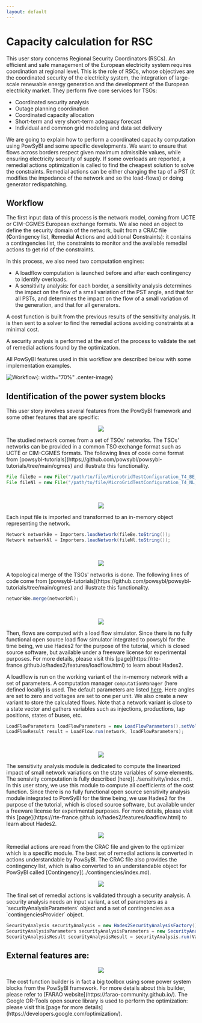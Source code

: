 ```yaml
---
layout: default
---
```


# Capacity calculation for RSC

This user story concerns Regional Security Coordinators (RSCs). An efficient and safe management of the European electricity system requires coordination at regional level. 
This is the role of RSCs, whose objectives are the coordinated security of the electricity system, the integration of large-scale renewable energy generation 
and the development of the European electricity market. They perform five core services for TSOs:

- Coordinated security analysis
- Outage planning coordination
- Coordinated capacity allocation
- Short-term and very short-term adequacy forecast
- Individual and common grid modeling and data set delivery


We are going to explain how to perform a coordinated capacity computation using PowSyBl and some specific developments. 
We want to ensure that flows across borders respect given maximum admissible values, while ensuring electricity security of supply. 
If some overloads are reported, a remedial actions optimization is called to find the cheapest solution to solve the constraints. 
Remedial actions can be either changing the tap of a PST (it modifies the impedance of the network and so the load-flows) or doing generator redispatching.

## Workflow

The first input data of this process is the network model, coming from UCTE or CIM-CGMES European exchange formats. 
We also need an object to define the security domain of the network, built from a CRAC file (**C**ontingency list, **R**emedial **A**ctions and additional **C**onstraints): 
it contains a contingencies list, the constraints to monitor and the available remedial actions to get rid of the constraints.   

In this process, we also need two computation engines:
- A loadflow computation is launched before and after each contingency to identify overloads.
- A sensitivity analysis: for each border, a sensitivity analysis determines the impact on the flow of a small variation of the PST angle, and that for all PSTs, and determines the impact on the flow of a small variation of the generation, and that for all generators.

A cost function is built from the previous results of the sensitivity analysis. It is then sent to a solver to find the remedial actions avoiding constraints at a minimal cost.

A security analysis is performed at the end of the process to validate the set of remedial actions found by the optimization.

All PowSyBl features used in this workflow are described below with some implementation examples.

![Workflow](img/capacity_calculation_rsc/Workflow_Capacity_Calculation_RSC.svg){: width="70%" .center-image}

## Identification of the power system blocks

This user story involves several features from the PowSyBl framework and some other features that are specific:

<p style="text-align:center">
  <img src="img/capacity_calculation_rsc/File.svg"/>
</p>
The studied network comes from a set of TSOs' networks. The TSOs' networks can be provided in a common TSO exchange format such as UCTE or CIM-CGMES formats. 
The following lines of code come format from [powsybl-tutorials](https://github.com/powsybl/powsybl-tutorials/tree/main/cgmes) and illustrate this functionality.

```java
File fileBe = new File("/path/to/file/MicroGridTestConfiguration_T4_BE_BB_Complete_v2.zip");
File fileNl = new File("/path/to/file/MicroGridTestConfiguration_T4_NL_BB_Complete_v2.zip");
```

<br />

<p style="text-align:center">
  <img src="img/capacity_calculation_rsc/Import.svg"/>
</p>
Each input file is imported and transformed to an in-memory object representing the network.

```java
Network networkBe = Importers.loadNetwork(fileBe.toString());
Network networkNl = Importers.loadNetwork(fileNl.toString());
```

<br />

<p style="text-align:center">
  <img src="img/capacity_calculation_rsc/Network_merging.svg"/>
</p>
A topological merge of the TSOs' networks is done. The following lines of code come from [powsybl-tutorials](https://github.com/powsybl/powsybl-tutorials/tree/main/cgmes) and illustrate this functionality.

```java
networkBe.merge(networkNl);
```

<br />

<p style="text-align:center">
  <img src="img/capacity_calculation_rsc/Compute_LF.svg"/>
</p>
Then, flows are computed with a load flow simulator. Since there is no fully functional open source load flow simulator integrated to powsybl for the time being, we use Hades2 for the purpose of the tutorial, which is closed source software, but available under a freeware license for experimental purposes. For more details, please visit this [page](https://rte-france.github.io/hades2/features/loadflow.html) to learn about Hades2.

A loadflow is run on the working variant of the in-memory network with a set of parameters. A computation manager `computationManager` (here defined locally) is used. The default parameters are listed [here](../configuration/parameters/LoadFlowParameters.md). Here angles are set to zero and voltages are set to one per unit. We also create a new variant to store the calculated flows. Note that a network variant is close to a state vector and gathers variables such as injections, productions, tap positions, states of buses, etc.

```java
LoadFlowParameters loadFlowParameters = new LoadFlowParameters().setVoltageInitMode(LoadFlowParameters.VoltageInitMode.DC_VALUES);
LoadFlowResult result = LoadFlow.run(network, loadFlowParameters);
```
<br />

<p style="text-align:center">
  <img src="img/capacity_calculation_rsc/Compute_Sensitivity.svg"/>
</p>
The sensitivity analysis module is dedicated to compute the linearized impact of small network variations on the state variables of some elements. The sensivity computation is fully described [here](../sensitivity/index.md). In this user story, we use this module to compute all coefficients of the cost function. Since there is no fully functional open source sensitivity analysis module integrated to PowSyBl for the time being, we use Hades2 for the purpose of the tutorial, which is closed source software, but available under a freeware license for experimental purposes. For more details, please visit this [page](https://rte-france.github.io/hades2/features/loadflow.html) to learn about Hades2.

<br />

<p style="text-align:center">
  <img src="img/capacity_calculation_rsc/Modify_iAL.svg"/>
</p>
Remedial actions are read from the CRAC file and given to the optimizer which is a specific module. The best set of remedial actions is converted in actions understandable by PowSyBl. The CRAC file also provides the contingency list, which is also converted to an understandable object for PowSyBl called [Contingency](../contingencies/index.md).

<!--```java
ContingenciesProvider contingenciesProvider = new ContingenciesProvider() {
    @Override
    public List<Contingency> getContingencies(Network network) {
          // Code here how you want to fill/map the list of contingencies.
    }
};
```-->

<br />

<p style="text-align:center">
  <img src="img/capacity_calculation_rsc/Compute_SA.svg"/>
</p>
The final set of remedial actions is validated through a security analysis. A security analysis needs an input variant, a set of parameters as a `securityAnalysisParameters` object and a set of contingencies as a `contingenciesProvider` object.

```java
SecurityAnalysis securityAnalysis = new Hades2SecurityAnalysisFactory().create(networkBe, computationManager, 0);
SecurityAnalysisParameters securityAnalysisParameters = new SecurityAnalysisParameters(); // Default parameters
SecurityAnalysisResult securityAnalysisResult = securityAnalysis.run(VariantManagerConstants.INITIAL_VARIANT_ID, securityAnalysisParameters, contingenciesProvider).join();
```

## External features are:

<p style="text-align:center">
  <img src="img/capacity_calculation_rsc/Compute_Optimizer.svg"/>
</p>
The cost function builder is in fact a big toolbox using some power system blocks from the PowSyBl framework. For more details about this builder, please refer to [FARAO website](https://farao-community.github.io/). The Google OR-Tools open source library is used to perform the optimization: please visit this [page for more details](https://developers.google.com/optimization/).

